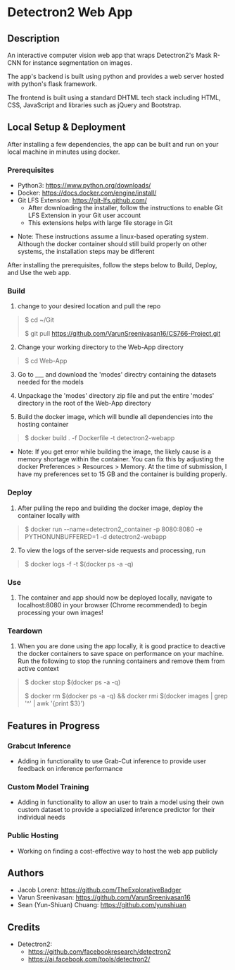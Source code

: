 # Detectron2 Web App

## Description

An interactive computer vision web app that wraps Detectron2's Mask R-CNN for instance segmentation on images. 

The app's backend is built using python and provides a web server hosted with python's flask framework.

The frontend is built using a standard DHTML tech stack including HTML, CSS, JavaScript and libraries such as jQuery and Bootstrap.

## Local Setup & Deployment

After installing a few dependencies, the app can be built and run on your local machine in minutes using docker. 

### Prerequisites

- Python3: https://www.python.org/downloads/
- Docker: https://docs.docker.com/engine/install/
- Git LFS Extension: https://git-lfs.github.com/
    - After downloading the installer, follow the instructions to enable Git LFS Extension in your Git user account
    - This extensions helps with large file storage in Git

* Note: These instructions assume a linux-based operating system. Although the docker container should still build properly on other systems, the installation steps may be different

After installing the prerequisites, follow the steps below to Build, Deploy, and Use the web app.

### Build 

1. change to your desired location and pull the repo
> $ cd ~/Git
> 
>$ git pull https://github.com/VarunSreenivasan16/CS766-Project.git

2. Change your working directory to the Web-App directory
> $ cd Web-App

3. Go to ___ and download the 'modes' directry containing the datasets needed for the models

4. Unpackage the 'modes' directory zip file and put the entire 'modes' directory in the root of the Web-App directory

5. Build the docker image, which will bundle all dependencies into the hosting container
> $ docker build . -f Dockerfile -t detectron2-webapp

* Note: If you get error while building the image, the likely cause is a memory shortage within the container. You can fix this by adjusting the docker Preferences > Resources > Memory. At the time of submission, I have my preferences set to 15 GB and the container is building properly.

### Deploy

1. After pulling the repo and building the docker image, deploy the container locally with

> $ docker run --name=detectron2_container -p 8080:8080 -e PYTHONUNBUFFERED=1 -d detectron2-webapp

2. To view the logs of the server-side requests and processing, run

> $ docker logs -f -t $(docker ps -a -q)

### Use

1. The container and app should now be deployed locally, navigate to localhost:8080 in your browser (Chrome recommended) to begin processing your own images!

### Teardown

1. When you are done using the app locally, it is good practice to deactive the docker containers to save space on performance on your machine. Run the following to stop the running containers and remove them from active context

> $ docker stop $(docker ps -a -q)
> 
> $ docker rm $(docker ps -a -q) && docker rmi $(docker images | grep '^<none>' | awk '{print $3}')

## Features in Progress

### Grabcut Inference
- Adding in functionality to use Grab-Cut inference to provide user feedback on inference performance

### Custom Model Training
- Adding in functionality to allow an user to train a model using their own custom dataset to provide a specialized inference predictor for their individual needs

### Public Hosting
- Working on finding a cost-effective way to host the web app publicly

## Authors
- Jacob Lorenz: https://github.com/TheExplorativeBadger
- Varun Sreenivasan: https://github.com/VarunSreenivasan16
- Sean (Yun-Shiuan) Chuang: https://github.com/yunshiuan

## Credits
- Detectron2: 
    - https://github.com/facebookresearch/detectron2
    - https://ai.facebook.com/tools/detectron2/
